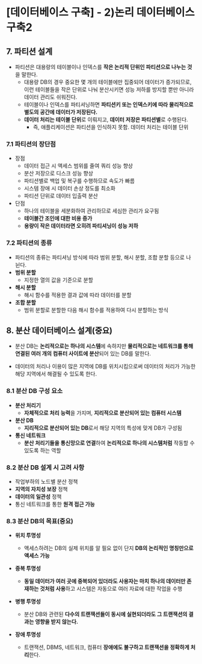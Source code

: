 # [데이터베이스 구축] - 2)논리 데이터베이스 구축2







## 7. 파티션 설계

+ 파티션은 대용량의 테이블이나 인덱스를 **작은 논리적 단위인 파티션으로 나누는 것**을 말한다.
  + 대용량 DB의 경우 중요한 몇 개의 테이블에만 집중되어 데이터가 증가되므로, 이런 테이블들을 작은 단위로 나눠 분산시키면 성능 저하를 방지할 뿐만 아니라 데이터 관리도 쉬워진다.
  + 테이블이나 인덱스를 파티셔닝하면 **파티션키 또는 인덱스키에 따라 물리적으로 별도의 공간에 데이터가 저장된다.**
  + **데이터 처리는 테이블 단위**로 이뤄지고, **데이터 저장은 파티션별**로 수행된다.
    + 즉, 애플리케이션은 파티션을 인식하지 못함. 데이터 처리는 테이블 단위

### 7.1 파티션의 장단점

+ 장점
  + 데이터 접근 시 액세스 범위를 줄여 쿼리 성능 향상
  + 분산 저장으로 디스크 성능 향상
  + 파티션별로 백업 및 복구를 수행하므로 속도가 빠름
  + 시스템 장애 시 데이터 손상 정도를 최소화
  + 파티션 단위로 데이터 입출력 분산
+ 단점
  + 하나의 테이블을 세분화하여 관리하므로 세심한 관리가 요구됨
  + **테이블간 조인에 대한 비용 증가**
  + **용량이 작은 데이터라면 오히려 파티셔닝이 성능 저하**





### 7.2 파티션의 종류

+ 파티션의 종류는 파티셔닝 방식에 따라 범위 분할, 해시 분할, 조합 분할 등으로 나뉜다.
+ **범위 분할**
  + 지정한 열의 값을 기준으로 분할
+ **해시 분할**
  + 해시 함수를 적용한 결과 값에 따라 데이터를 분할
+ **조합 분할**
  + 범위 분할로 분할한 다음 해시 함수를 적용하여 다시 분할하는 방식







## 8. 분산 데이터베이스 설계(중요)

+ 분산 DB는 **논리적으로는 하나의 시스템**에 속하지만 **물리적으로는 네트워크를 통해 연결된 여러 개의 컴퓨터 사이트에 분산**되어 있는 DB를 말한다.

+ 데이터의 처리나 이용이 많은 지역에 DB를 위치시킴으로써 데이터의 처리가 가능한 해당 지역에서 해결될 수 있도록 한다.

### 8.1 분산 DB 구성 요소

+ **분산 처리기**
  + **자체적으로 처리 능력**을 가지며, **지리적으로 분산되어 있는 컴퓨터 시스템**
+ **분산 DB**
  + **지리적으로 분산되어 있는 DB**로서 해당 지역의 특성에 맞게 DB가 구성됨
+ **통신 네트워크**
  + **분산 처리기들을 통신망으로 연결**하여 **논리적으로 하나의 시스템처럼** 작동할 수 있도록 하는 역할





### 8.2 분산 DB 설계 시 고려 사항

+ 작업부하의 노드별 분산 정책
+ **지역의 자치성 보장** 정책
+ **데이터의 일관성** 정책
+ 통신 네트워크를 통한 **원격 접근 가능**





### 8.3 분산 DB의 목표(중요)

+ **위치 투명성**
  + 액세스하려는 DB의 실제 위치를 알 필요 없이 단지 **DB의 논리적인 명칭만으로 액세스 가능**
+ **중복 투명성**
  + **동일 데이터가 여러 곳에 중복되어 있더라도 사용자는 마치 하나의 데이터만 존재하는 것처럼 사용**하고 시스템은 자동으로 여러 자료에 대한 작업을 수행
+ **병행 투명성**
  + 분산 DB와 관련된 **다수의 트랜잭션들이 동시에 실현되더라도 그 트랜잭션의 결과는 영향을 받지 않는다.**

+ **장애 투명성**
  + 트랜잭션, DBMS, 네트워크, 컴퓨터 **장애에도 불구하고 트랜잭션을 정확하게 처리**한다.